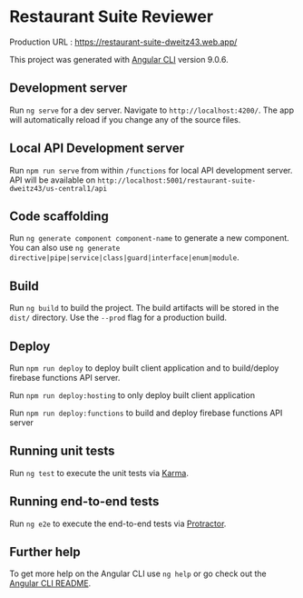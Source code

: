# Restaurant Suite Reviewer

Production URL : https://restaurant-suite-dweitz43.web.app/

This project was generated with [Angular CLI](https://github.com/angular/angular-cli) version 9.0.6.

## Development server

Run `ng serve` for a dev server. Navigate to `http://localhost:4200/`. The app will automatically reload if you change any of the source files.

## Local API Development server

Run `npm run serve` from within `/functions` for local API development server. API will be available on `http://localhost:5001/restaurant-suite-dweitz43/us-central1/api`

## Code scaffolding

Run `ng generate component component-name` to generate a new component. You can also use `ng generate directive|pipe|service|class|guard|interface|enum|module`.

## Build

Run `ng build` to build the project. The build artifacts will be stored in the `dist/` directory. Use the `--prod` flag for a production build.

## Deploy

Run `npm run deploy` to deploy built client application and to build/deploy firebase functions API server.

Run `npm run deploy:hosting` to only deploy built client application

Run `npm run deploy:functions` to build and deploy firebase functions API server

## Running unit tests

Run `ng test` to execute the unit tests via [Karma](https://karma-runner.github.io).

## Running end-to-end tests

Run `ng e2e` to execute the end-to-end tests via [Protractor](http://www.protractortest.org/).

## Further help

To get more help on the Angular CLI use `ng help` or go check out the [Angular CLI README](https://github.com/angular/angular-cli/blob/master/README.md).
